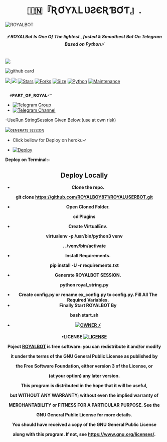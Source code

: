 <h1 align="center">
<b> 🇮🇳『ƦƠƳƛԼ ƲƧЄƦƁƠƬ』.    </b>
</h1>

![ROYALBOT](https://te.legra.ph/file/4cf147f196b4ed2f7e88e.jpg)
<h6 align="center">
  <b>⚡ ROYALBot Is One Of The lightest , fasted & Smoothest Bot On Telegram Based on Python⚡</b>
</h6>
<a href="https://github.com/ROYALBOY871/Userbot/graphs/contributors" alt="GitHub contributors"> <img src="https://img.shields.io/github/contributors/ROYALBOY871/Userbot?style=flat&logo=github" /> </a>

![github card](https://github-readme-stats.vercel.app/api/pin/?username=legendxdxx&repo=Userbot&theme=dark)

<a href="https://github.com/ROYALBOY871/Userbot/network/members" alt="GitHub forks"> <img src="https://img.shields.io/github/forks/ROYALBOY871/Userbot?label=Forks&logo=github" /> </a>
[![](https://img.shields.io/badge/ROYAL-v2.0-red)](#)
[![Stars](https://img.shields.io/github/stars/ROYALBOY871/Userbot?style=flat-square&color=green)](https://github.com/legendxdxx/rdnspambot/stargazers)
[![Forks](https://img.shields.io/github/forks/ROYALBOY871/Userbot?style=flat-square&color=orange)](https://github.com/ROYALBOY871/Userbot/fork)
[![Size](https://img.shields.io/github/repo-size/ROYALBOY871/Userbot?style=flat-square&color=green)](https://github.com/ROYALBOY871/Userbot/)
[![Python](https://img.shields.io/badge/Python-v3.10.2-blue)](https://www.python.org/)
[![Maintenance](https://img.shields.io/badge/Maintained%3F-yes-green.svg)](https://github.com/ROYALBOY871/Userbot/graphs/commit-activity)

## 
      #𝗣𝗔𝗥𝗧_𝗢𝗙_𝗥𝗢𝗬𝗔𝗟⚡™
- [![Telegram Group](https://img.shields.io/badge/Telegram-Group-brightgreen)](https://t.me/ROYALUBOT_SUPPORT)
- [![Telegram Channel](https://img.shields.io/badge/Telegram-Channel-brightgreen)](https://t.me/ROYALYSERBOT)

-UseRun StringSession Given Below:(use at own risk)

[![ɢᴇɴᴇʀᴀᴛᴇ ꜱᴇꜱꜱɪᴏɴ](https://img.shields.io/badge/repl.it-generateString-yellowgreen)](https://replit.com/@kartikGaming/ROYALBOTSTRING#main.py) 

- Click bellow for Deploy on heroku✓

- [![Deploy](https://www.herokucdn.com/deploy/button.svg)](https://heroku.com/deploy/)

<h7 align="center">
<b>  Deploy on Terminal:-

 ## Deploy Locally

- Clone the repo. 

git clone https://github.com/ROYALBOY871/ROYALUSERBOT.git
- Open Cloned Folder.

cd Plugins 
- Create VirtualEnv.

virtualenv -p /usr/bin/python3 venv

. ./venv/bin/activate
- Install Requirements.

pip install -U -r requirements.txt
- Generate ROYALBOT SESSION.

python royal_string.py
- Create config.py or rename ex_config.py to config.py. Fill All The Required Variables.
- Finally Start ROYALBOT By

bash start.sh

- [![OWNER ⚡](https://te.legra.ph/file/1f2079ffc661b2d875b0e.jpg)](https://t.me/KartiK_KinG01)

•LICENSE
[![LICENSE](https://www.gnu.org/graphics/gplv3-or-later.png)](https://www.gnu.org/graphics/gplv3-or-later.png)
  
<b>

Poject [ROYALBOT](https://github.com/ROYALBOY871/Userbot) is free software: you can redistribute it and/or modify

it under the terms of the GNU General Public License as published by

the Free Software Foundation, either version 3 of the License, or

(at your option) any later version.

This program is distributed in the hope that it will be useful,

but WITHOUT ANY WARRANTY; without even the implied warranty of

MERCHANTABILITY or FITNESS FOR A PARTICULAR PURPOSE.  See the

GNU General Public License for more details.

You should have received a copy of the GNU General Public License

along with this program. If not, see <https://www.gnu.org/licenses/>.

</details>
